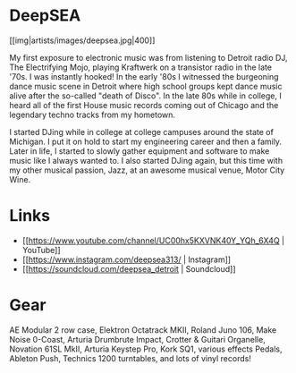 # DeepSEA

[[img|artists/images/deepsea.jpg|400]]

My first exposure to electronic music was from listening to Detroit
radio DJ, The Electrifying Mojo, playing Kraftwerk on a transistor radio
in the late '70s.  I was instantly hooked!  In the early '80s I
witnessed the burgeoning dance music scene in Detroit where high school
groups kept dance music alive after the so-called "death of Disco".  In
the late 80s while in college, I heard all of the first House music
records coming out of Chicago and the legendary techno tracks from my
hometown.

I started DJing while in college at college campuses around the state of
Michigan.  I put it on hold to start my engineering career and then a
family.  Later in life, I started to slowly gather equipment and
software to make music like I always wanted to.  I also started DJing
again, but this time with my other musical passion, Jazz, at an awesome
musical venue, Motor City Wine.

# Links

* [[https://www.youtube.com/channel/UC00hx5KXVNK40Y_YQh_6X4Q | YouTube]]
* [[https://www.instagram.com/deepsea313/ | Instagram]]
* [[https://soundcloud.com/deepsea_detroit | Soundcloud]]

# Gear

AE Modular 2 row case, Elektron Octatrack MKII, Roland Juno 106, Make
Noise 0-Coast, Arturia Drumbrute Impact, Crotter & Guitari Organelle,
Novation 61SL MkII, Arturia Keystep Pro, Kork SQ1, various effects
Pedals, Ableton Push, Technics 1200 turntables, and lots of vinyl records!
